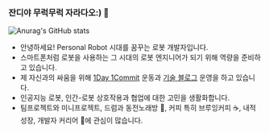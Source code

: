 ### 잔디야 무럭무럭 자라다오:) 🤩
<!-- <img src="https://media.giphy.com/media/hvRJCLFzcasrR4ia7z/giphy.gif" width="5px"> -->

![Anurag's GitHub stats](https://github-readme-stats.vercel.app/api?username=updaun&show_icons=true&theme=gruvbox)

- 안녕하세요! Personal Robot 시대를 꿈꾸는 로봇 개발자입니다.
- 스마트폰처럼 로봇을 사용하는 그 시대의 로봇 엔지니어가 되기 위해 역량을 준비하고 있습니다.
- 제 자신과의 싸움을 위해 [1Day 1Commit](https://github.com/updaun) 운동과 [기술 블로그](https://updaun.tistory.com/) 운영을 하고 있습니다.
- 인공지능 로봇, 인간-로봇 상호작용과 협업에 대한 고민을 생활화합니다.
- 팀프로젝트와 미니프로젝트, 드럼과 동전노래방 🎼, 커피 특히 브루잉커피 ☕, 내적 성장, 개발자 커리어 🌱에 관심이 많습니다.

<!--
**updaun/updaun** is a ✨ _special_ ✨ repository because its `README.md` (this file) appears on your GitHub profile.

Here are some ideas to get you started:

- 🔭 I’m currently working on ...
- 🌱 I’m currently learning ...
- 👯 I’m looking to collaborate on ...
- 🤔 I’m looking for help with ...
- 💬 Ask me about ...
- 📫 How to reach me: ...
- 😄 Pronouns: ...
- ⚡ Fun fact: ...
-->
